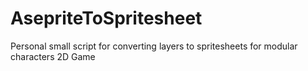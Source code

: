# AsepriteToSpritesheet
Personal small script for converting layers to spritesheets for modular characters 2D Game
